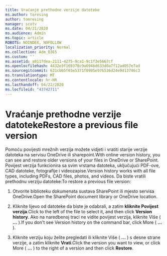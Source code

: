 ```yaml
---
title: Vraćanje prethodne verzije datoteke
ms.author: toresing
author: tomresing
manager: scotv
ms.date: 04/21/2020
ms.audience: Admin
ms.topic: article
ROBOTS: NOINDEX, NOFOLLOW
localization_priority: Normal
ms.collection: Adm_O365
ms.custom: ''
ms.assetid: a8117dea-2111-4275-9ca1-9c1f3e5667cf
ms.openlocfilehash: 4432e3f169378c9a694bd633d0a7f12ad057e7ad
ms.sourcegitcommit: 631cbb5f03e5371f0995e976536d24e9d13746c3
ms.translationtype: MT
ms.contentlocale: hr-HR
ms.lasthandoff: 04/22/2020
ms.locfileid: "43742711"
---
```

# <a name="restore-a-previous-file-version"></a><span data-ttu-id="5e0f9-102">Vraćanje prethodne verzije datoteke</span><span class="sxs-lookup"><span data-stu-id="5e0f9-102">Restore a previous file version</span></span>

<span data-ttu-id="5e0f9-103">Pomoću povijesti mrežnih verzija možete vidjeti i vratiti starije verzije datoteka na servisu OneDrive ili sharepoint.</span><span class="sxs-lookup"><span data-stu-id="5e0f9-103">With online version history, you can see and restore older versions of your files in OneDrive or SharePoint.</span></span> <span data-ttu-id="5e0f9-104">Povijest verzija funkcionira sa svim vrstama datoteka, uključujući PDF-ove, CAD datoteke, fotografije i videozapise.</span><span class="sxs-lookup"><span data-stu-id="5e0f9-104">Version history works with all file types, including PDFs, CAD files, photos, and videos.</span></span> <span data-ttu-id="5e0f9-105">Da biste vratili prethodnu verziju datoteke:</span><span class="sxs-lookup"><span data-stu-id="5e0f9-105">To restore a previous file version:</span></span>
  
1. <span data-ttu-id="5e0f9-106">Otvorite biblioteku dokumenata sustava SharePoint ili mjesto servisa OneDrive.</span><span class="sxs-lookup"><span data-stu-id="5e0f9-106">Open the SharePoint document library or OneDrive location.</span></span>
    
2. <span data-ttu-id="5e0f9-107">Kliknite lijevo od datoteke da biste je odabrali, a zatim **kliknite Povijest verzija**.</span><span class="sxs-lookup"><span data-stu-id="5e0f9-107">Click to the left of the file to select it, and then click **Version history**.</span></span> <span data-ttu-id="5e0f9-108">Ako na naredbenoj traci ne vidite povijest verzija, kliknite Više ( **...** ).</span><span class="sxs-lookup"><span data-stu-id="5e0f9-108">If you don't see Version history on the command bar, click More ( **...** ).</span></span> 
    
3. <span data-ttu-id="5e0f9-109">Kliknite verziju koju želite pregledati ili kliknite Više ( **...** ) s desne strane verzije, a zatim kliknite **Vrati**.</span><span class="sxs-lookup"><span data-stu-id="5e0f9-109">Click the version you want to view, or click More ( **...** ) to the right of a version and then click **Restore**.</span></span>
    

